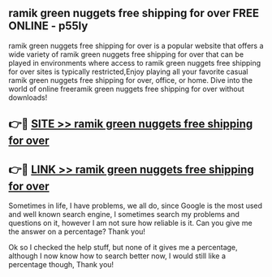 ## ramik green nuggets free shipping for over FREE ONLINE - p55ly

ramik green nuggets free shipping for over is a popular website that offers a wide variety of ramik green nuggets free shipping for over that can be played in environments where access to ramik green nuggets free shipping for over sites is typically restricted,Enjoy playing all your favorite casual ramik green nuggets free shipping for over, office, or home. Dive into the world of online freeramik green nuggets free shipping for over without downloads!

## 👉🔴 [SITE >> ramik green nuggets free shipping for over](http://news.freeplayer.one?title=ramik_green_nuggets_free_shipping_for_over&ref=FRRE)

## 👉🔴 [LINK >> ramik green nuggets free shipping for over](http://news.freeplayer.one?title=ramik_green_nuggets_free_shipping_for_over&ref=FREE)

Sometimes in life, I have problems, we all do, since Google is the most used and well known search engine, I sometimes search my problems and questions on it, however I am not sure how reliable is it. Can you give me the answer on a percentage? Thank you!

Ok so I checked the help stuff, but none of it gives me a percentage, although I now know how to search better now, I would still like a percentage though, Thank you!